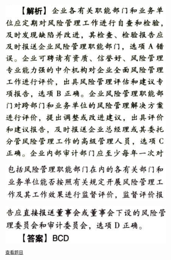 ![](8725720d5ffbf55fb2f5abbab82daac5.png)

![](4c8c1e2199aaf1b1e4ea1f67451094ac.png)

![](036f08de11f900a55480e63ae897de44.png)

[查看题目](../风险与风险管理.本章真题.md#23-题目)

